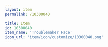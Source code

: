```yaml
---
layout: item
permalink: /10300040

title: Item
id: 10300040
item_name: 'Troublemaker Face'
icon_url: 'item/icon/customize/10300040.png'
---
```


